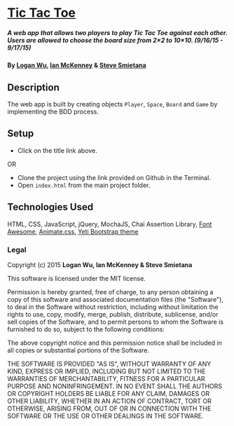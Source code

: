 # [Tic Tac Toe](http://newtictactoe.github.io/)

##### A web app that allows two players to play Tic Tac Toe against each other. Users are allowed to choose the board size from 2×2 to 10×10. (9/16/15 - 9/17/15)

#### By [Logan Wu](https://github.com/loganwuu), [Ian McKenney](https://github.com/IanMcKe) & [Steve Smietana](https://github.com/SSmietana)

## Description

The web app is built by creating objects ```Player```, ```Space```, ```Board``` and ```Game``` by implementing the BDD process.

## Setup

* Click on the title link above.

OR

* Clone the project using the link provided on Github in the Terminal.
* Open ```index.html``` from the main project folder.

## Technologies Used

HTML, CSS, JavaScript, jQuery, MochaJS, Chai Assertion Library, [Font Awesome](https://fortawesome.github.io/Font-Awesome/icons/), [Animate.css](https://daneden.github.io/animate.css/), [Yeti Bootstrap theme](https://bootswatch.com/yeti/)

### Legal

Copyright (c) 2015 **Logan Wu, Ian McKenney & Steve Smietana**

This software is licensed under the MIT license.

Permission is hereby granted, free of charge, to any person obtaining a copy
of this software and associated documentation files (the "Software"), to deal
in the Software without restriction, including without limitation the rights
to use, copy, modify, merge, publish, distribute, sublicense, and/or sell
copies of the Software, and to permit persons to whom the Software is
furnished to do so, subject to the following conditions:

The above copyright notice and this permission notice shall be included in
all copies or substantial portions of the Software.

THE SOFTWARE IS PROVIDED "AS IS", WITHOUT WARRANTY OF ANY KIND, EXPRESS OR
IMPLIED, INCLUDING BUT NOT LIMITED TO THE WARRANTIES OF MERCHANTABILITY,
FITNESS FOR A PARTICULAR PURPOSE AND NONINFRINGEMENT. IN NO EVENT SHALL THE
AUTHORS OR COPYRIGHT HOLDERS BE LIABLE FOR ANY CLAIM, DAMAGES OR OTHER
LIABILITY, WHETHER IN AN ACTION OF CONTRACT, TORT OR OTHERWISE, ARISING FROM,
OUT OF OR IN CONNECTION WITH THE SOFTWARE OR THE USE OR OTHER DEALINGS IN
THE SOFTWARE.
